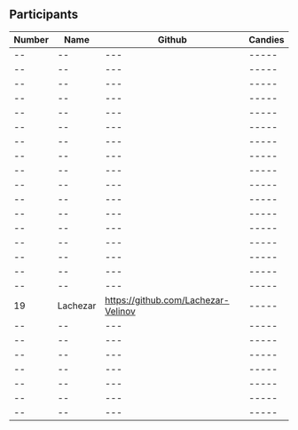 ## Participants

| Number| Name| Github| Candies|
|--    	| --  | ---   | ----- |
|--    	| --  | ---   | ----- |
|--    	| --  | ---   | ----- |
|--    	| --  | ---   | ----- |
|--    	| --  | ---   | ----- |
|--    	| --  | ---   | ----- |
|--    	| --  | ---   | ----- |
|--    	| --  | ---   | ----- |
|--    	| --  | ---   | ----- |
|--    	| --  | ---   | ----- |
|--    	| --  | ---   | ----- |
|--    	| --  | ---   | ----- |
|--    	| --  | ---   | ----- |
|--    	| --  | ---   | ----- |
|--    	| --  | ---   | ----- |
|--    	| --  | ---   | ----- |
|--    	| --  | ---   | ----- |
|--    	| --  | ---   | ----- |
|19    	| Lachezar   | https://github.com/Lachezar-Velinov   | ----- |
|--    	| --  | ---   | ----- |
|--    	| --  | ---   | ----- |
|--    	| --  | ---   | ----- |
|--    	| --  | ---   | ----- |
|--    	| --  | ---   | ----- |
|--    	| --  | ---   | ----- |
|--    	| --  | ---   | ----- |
